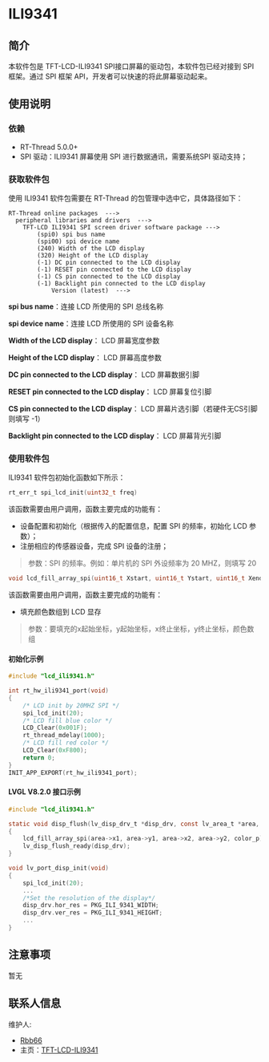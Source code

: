 #  ILI9341

## 简介

本软件包是 TFT-LCD-ILI9341 SPI接口屏幕的驱动包，本软件包已经对接到 SPI 框架。通过 SPI 框架 API，开发者可以快速的将此屏幕驱动起来。

##  使用说明

### 依赖

- RT-Thread 5.0.0+
- SPI 驱动：ILI9341 屏幕使用 SPI 进行数据通讯，需要系统SPI 驱动支持；

###  获取软件包

使用 ILI9341 软件包需要在 RT-Thread 的包管理中选中它，具体路径如下：

```shell
RT-Thread online packages  --->
  peripheral libraries and drivers  --->
    TFT-LCD ILI9341 SPI screen driver software package --->
        (spi0) spi bus name
        (spi00) spi device name
        (240) Width of the LCD display
        (320) Height of the LCD display
        (-1) DC pin connected to the LCD display
		(-1) RESET pin connected to the LCD display
		(-1) CS pin connected to the LCD display
		(-1) Backlight pin connected to the LCD display
        	Version (latest)  --->
```

**spi bus name**：连接 LCD 所使用的 SPI 总线名称

**spi device name**：连接 LCD 所使用的 SPI 设备名称

**Width of the LCD display**： LCD  屏幕宽度参数

**Height of the LCD display**： LCD 屏幕高度参数

**DC pin connected to the LCD display**： LCD 屏幕数据引脚

**RESET pin connected to the LCD display**： LCD 屏幕复位引脚

**CS pin connected to the LCD display**： LCD 屏幕片选引脚（若硬件无CS引脚则填写 -1）

**Backlight pin connected to the LCD display**： LCD 屏幕背光引脚

###  使用软件包

ILI9341 软件包初始化函数如下所示：

```c
rt_err_t spi_lcd_init(uint32_t freq)
```

该函数需要由用户调用，函数主要完成的功能有：

- 设备配置和初始化（根据传入的配置信息，配置 SPI 的频率，初始化 LCD 参数）；
- 注册相应的传感器设备，完成 SPI 设备的注册；

> 参数：SPI 的频率。例如：单片机的 SPI 外设频率为 20 MHZ，则填写 20

```c
void lcd_fill_array_spi(uint16_t Xstart, uint16_t Ystart, uint16_t Xend, uint16_t Yend, void *Image)
```

该函数需要由用户调用，函数主要完成的功能有：

- 填充颜色数组到 LCD 显存

> 参数：要填充的x起始坐标，y起始坐标，x终止坐标，y终止坐标，颜色数组

####  初始化示例

```c
#include "lcd_ili9341.h"

int rt_hw_ili9341_port(void)
{
    /* LCD init by 20MHZ SPI */
    spi_lcd_init(20);
    /* LCD fill blue color */
    LCD_Clear(0x001F);
    rt_thread_mdelay(1000);
    /* LCD fill red color */
    LCD_Clear(0xF800);
    return 0;
}
INIT_APP_EXPORT(rt_hw_ili9341_port);
```

#### LVGL V8.2.0 接口示例

```c
#include "lcd_ili9341.h"

static void disp_flush(lv_disp_drv_t *disp_drv, const lv_area_t *area, lv_color_t *color_p)
{
    lcd_fill_array_spi(area->x1, area->y1, area->x2, area->y2, color_p);
    lv_disp_flush_ready(disp_drv);
}

void lv_port_disp_init(void)
{
    spi_lcd_init(20);
    ...
    /*Set the resolution of the display*/
    disp_drv.hor_res = PKG_ILI_9341_WIDTH;
    disp_drv.ver_res = PKG_ILI_9341_HEIGHT;
    ...
}
```

## 注意事项

暂无

## 联系人信息

维护人:

- [Rbb66](https://github.com/Rbb666)
- 主页：[TFT-LCD-ILI9341](https://github.com/Rbb666/ILI9341)